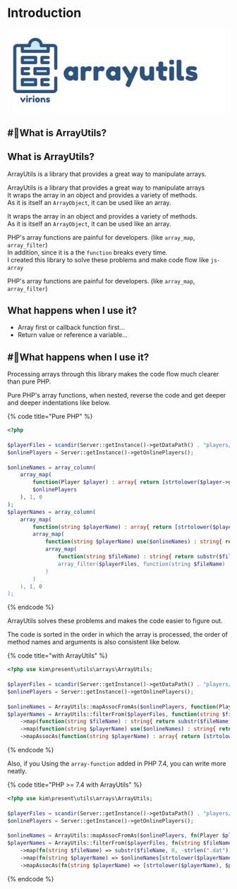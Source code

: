 # Introduction



![](.gitbook/assets/title.svg)

## \#⃣What is ArrayUtils? <a id="importing"></a>

## What is ArrayUtils?

ArrayUtils is a library that provides a great way to manipulate arrays.

ArrayUtils is a library that provides a great way to manipulate arrays  
It wraps the array in an object and provides a variety of methods.   
As it is itself an `ArrayObject`, it can be used like an array.

It wraps the array in an object and provides a variety of methods.   
As it is itself an `ArrayObject`, it can be used like an array.

PHP's array functions are painful for developers. \(like `array_map`, `array_filter`\)  
In addition, since it is a the `function` breaks every time.   
I created this library to solve these problems and make code flow like `js-array`

PHP's array functions are painful for developers. \(like `array_map`, `array_filter`\)

## What happens when I use it?



* Array first or callback function first...  
* Return value or reference a variable...  



## \#⃣What happens when I use it? <a id="importing"></a>

Processing arrays through this library makes the code flow much clearer than pure PHP.

Pure PHP's array functions, when nested, reverse the code and get deeper and deeper indentations like below.

{% code title="Pure PHP" %}
```php
<?php

$playerFiles = scandir(Server::getInstance()->getDataPath() . "players/";
$onlinePlayers = Server::getInstance()->getOnlinePlayers();

$onlineNames = array_column(
    array_map(
        function(Player $player) : array{ return [strtolower($player->getName()), $player->getName()]; },
        $onlinePlayers
    ), 1, 0
);
$playerNames = array_column(
    array_map(
        function(string $playerName) : array{ return [strtolower($playerName), $playerName]; },
        array_map(
            function(string $playerName) use($onlineNames) : string{ return $onlineNames[strtolower($playerName)] ?? $playerName; },
            array_map(
                function(string $fileName) : string{ return substr($fileName, 0, -strlen(\".dat\")); },
                array_filter($playerFiles, function(string $fileName) : bool{ return substr($fileName, -strlen(\".dat\")) === \".dat\"; })
            )
        )
    ), 1, 0
);
```
{% endcode %}



ArrayUtils solves these problems and makes the code easier to figure out.

The code is sorted in the order in which the array is processed, the order of method names and arguments is also consistent like below.

{% code title="with ArrayUtils" %}
```php
<?php use kim\present\utils\arrays\ArrayUtils;

$playerFiles = scandir(Server::getInstance()->getDataPath() . "players/");
$onlinePlayers = Server::getInstance()->getOnlinePlayers();

$onlineNames = ArrayUtils::mapAssocFromAs($onlinePlayers, function(Player $player) : array{ return [strtolower($player->getName()), $player->getName()]; });
$playerNames = ArrayUtils::filterFrom($playerFiles, function(string $fileName) : bool{ return substr($fileName, -strlen(".dat")) === ".dat"; }) 
    ->map(function(string $fileName) : string{ return substr($fileName, 0, -strlen(".dat")); })
    ->map(function(string $playerName) use($onlineNames) : string{ return $onlineNames[strtolower($playerName)] ?? $playerName; })
    ->mapAssocAs(function(string $playerName) : array{ return [strtolower($playerName), $playerName]; });
```
{% endcode %}



Also, if you Using the `array-function` added in PHP 7.4, you can write more neatly.

{% code title="PHP >= 7.4 with ArrayUtils" %}
```php
<?php use kim\present\utils\arrays\ArrayUtils;

$playerFiles = scandir(Server::getInstance()->getDataPath() . "players/");
$onlinePlayers = Server::getInstance()->getOnlinePlayers();

$onlineNames = ArrayUtils::mapAssocFromAs($onlinePlayers, fn(Player $player) => [strtolower($player->getName()), $player->getName()]);
$playerNames = ArrayUtils::filterFrom($playerFiles, fn(string $fileName) => substr($fileName, -strlen(".dat")) === ".dat") 
    ->map(fn(string $fileName) => substr($fileName, 0, -strlen(".dat")))
    ->map(fn(string $playerName) => $onlineNames[strtolower($playerName)] ?? $playerName)
    ->mapAssocAs(fn(string $playerName) => [strtolower($playerName), $playerName]);
```
{% endcode %}

